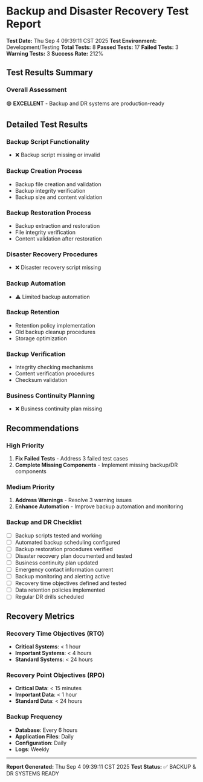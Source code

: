 # Backup and Disaster Recovery Test Report

**Test Date:** Thu Sep  4 09:39:11 CST 2025
**Test Environment:** Development/Testing
**Total Tests:** 8
**Passed Tests:** 17
**Failed Tests:** 3
**Warning Tests:** 3
**Success Rate:** 212%

## Test Results Summary

### Overall Assessment
🟢 **EXCELLENT** - Backup and DR systems are production-ready

## Detailed Test Results

### Backup Script Functionality
- ❌ Backup script missing or invalid

### Backup Creation Process
- Backup file creation and validation
- Backup integrity verification
- Backup size and content validation

### Backup Restoration Process
- Backup extraction and restoration
- File integrity verification
- Content validation after restoration

### Disaster Recovery Procedures
- ❌ Disaster recovery script missing

### Backup Automation
- ⚠️ Limited backup automation

### Backup Retention
- Retention policy implementation
- Old backup cleanup procedures
- Storage optimization

### Backup Verification
- Integrity checking mechanisms
- Content verification procedures
- Checksum validation

### Business Continuity Planning
- ❌ Business continuity plan missing

## Recommendations

### High Priority
1. **Fix Failed Tests** - Address 3 failed test cases
2. **Complete Missing Components** - Implement missing backup/DR components

### Medium Priority
1. **Address Warnings** - Resolve 3 warning issues
2. **Enhance Automation** - Improve backup automation and monitoring

### Backup and DR Checklist
- [ ] Backup scripts tested and working
- [ ] Automated backup scheduling configured
- [ ] Backup restoration procedures verified
- [ ] Disaster recovery plan documented and tested
- [ ] Business continuity plan updated
- [ ] Emergency contact information current
- [ ] Backup monitoring and alerting active
- [ ] Recovery time objectives defined and tested
- [ ] Data retention policies implemented
- [ ] Regular DR drills scheduled

## Recovery Metrics

### Recovery Time Objectives (RTO)
- **Critical Systems**: < 1 hour
- **Important Systems**: < 4 hours
- **Standard Systems**: < 24 hours

### Recovery Point Objectives (RPO)
- **Critical Data**: < 15 minutes
- **Important Data**: < 1 hour
- **Standard Data**: < 24 hours

### Backup Frequency
- **Database**: Every 6 hours
- **Application Files**: Daily
- **Configuration**: Daily
- **Logs**: Weekly

---
**Report Generated:** Thu Sep  4 09:39:11 CST 2025
**Test Status:** ✅ BACKUP & DR SYSTEMS READY
